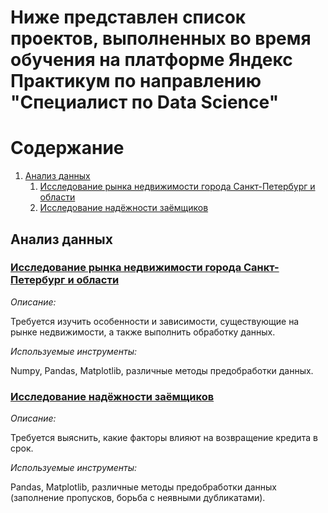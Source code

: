 # Ниже представлен список проектов, выполненных во время обучения на платформе Яндекс Практикум по направлению "Специалист по Data Science"

# Содержание
1. [Анализ данных](#data_analysis)
    1. [Иccледование рынка недвижимости города Санкт-Петербург и области](#project_3)
    2. [Исследование надёжности заёмщиков](#project_2)

## Анализ данных <a name="data_analysis"></a>


### [Иccледование рынка недвижимости города Санкт-Петербург и области](https://github.com/Ladislaus23/real_estate_spb) <a name="project_3"></a>

*Описание:*

Требуется изучить особенности и зависимости, существующие на рынке недвижимости, а также выполнить обработку данных.

*Используемые инструменты:*

Numpy, Pandas, Matplotlib, различные методы предобработки данных.


### [Исследование надёжности заёмщиков](https://github.com/Ladislaus23/borrowers_reliability) <a name="project_2"></a>

*Описание:*

Требуется выяснить, какие факторы влияют на возвращение кредита в срок.

*Используемые инструменты:*

Pandas, Matplotlib, различные методы предобработки данных (заполнение пропусков, борьба с неявными дубликатами). 
